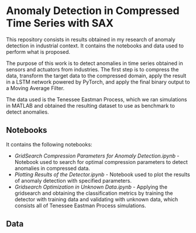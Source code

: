 # Anomaly Detection in Compressed Time Series with SAX

This repository consists in results obtained in my research of anomaly detection in industrial context. It contains the notebooks and data used to perform what is proposed.

The purpose of this work is to detect anomalies in time series obtained in sensors and actuators from industries. The first step is to compress the data, transform the target data to the compressed domain, apply the result in a LSTM network powered by PyTorch, and apply the final binary output to a Moving Average Filter.

The data used is the Tenessee Eastman Process, which we ran simulations in MATLAB and obtained the resulting dataset to use as benchmark to detect anomalies.

## Notebooks

It contains the following notebooks:

*   *GridSearch Compression Parameters for Anomaly Detection.ipynb* - Notebook used to search for optimal compression parameters to detect anomalies in compressed data.
*   *Plotting Results of the Detector.ipynb* - Notebook used to plot the results of anomaly detection with specified parameters.
*   *Gridsearch Optimization in Unknown Data.ipynb* - Applying the gridsearch and obtaining the classification metrics by training the detector with training data and validating with unknown data, which consists all of Tenessee Eastman Process simulations.

## Data
